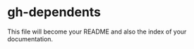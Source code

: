 gh-dependents
================

<!-- WARNING: THIS FILE WAS AUTOGENERATED! DO NOT EDIT! -->

This file will become your README and also the index of your
documentation.
